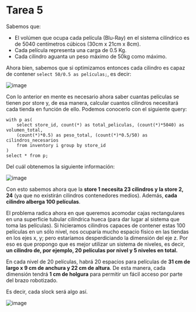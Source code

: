 # Tarea 5 

Sabemos que:
- El volúmen que ocupa cada película (Blu-Ray) en el sistema cilíndrico es de 5040 centímetros cúbicos (30cm x 21cm x 8cm).
- Cada película representa una carga de 0.5 Kg.
- Cada cilindro aguanta un peso máximo de 50kg como máximo.

Ahora bien, sabemos que si optimizamos entonces cada cilindro es capaz de contener 
`select 50/0.5 as películas;`, es decir:

![image](https://user-images.githubusercontent.com/101894380/171522145-2d958671-fdd0-4a00-8ca2-50e708ff1e83.png)

Con lo anterior en mente es necesario ahora saber cuantas películas se tienen por store y, de esa manera, 
calcular cuantos cilindros necesitará cada tienda en función de ello. Podemos conocerlo con el siguiente query:

```
with p as(
	select store_id, count(*) as total_peliculas, (count(*)*5040) as volumen_total,
	(count(*)*0.5) as peso_total, (count(*)*0.5/50) as cilindros_necesarios
	from inventory i group by store_id
)
select * from p;
```

Del cuál obtenemos la siguiente información:

![image](https://user-images.githubusercontent.com/101894380/171522485-e767b354-4204-48c8-9818-b8744d27962b.png)

Con esto sabemos ahora que la **store 1 necesita 23 cilindros y la store 2, 24** (ya que no existirán cilindros contenedores medios). Además, **cada cilindro alberga 100 películas**.

El problema radica ahora en que queremos acomodar cajas rectangulares en una superficie tubular cilíndrica hueca (para dar lugar al sistema que toma las películas).
Si hicieramos cilindros capaces de contener estas 100 películas en un sólo nivel, nos ocuparía mucho espacio físico en las tiendas en los ejes x, y; pero estaríamos desperdiciando la dimensión del eje z. Por eso es que propongo que es mejor utilizar un sistema de niveles, es decir, **un cilindro de, por ejemplo, 20 películas por nivel y 5 niveles en total.**

En cada nivel de 20 películas, habrá 20 espacios para películas de **31 cm de largo x 9 cm de anchura y 22 cm de altura**. De esta manera, cada dimensión tendrá **1 cm de holgura** para
permitir un fácil acceso por parte del brazo robotizado. 

Es decir, cada slock será algo así.

![image](https://user-images.githubusercontent.com/101894380/171524382-18245d3a-6f93-4340-91f5-1f973a76ca80.png)
